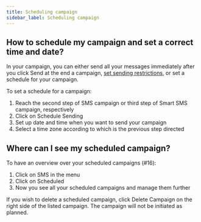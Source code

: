 ```yaml
---
title: Scheduling campaign
sidebar_label: Scheduling campaign
---
```


## How to schedule my campaign and set a correct time and date?
In your campaign, you can either send all your messages immediately after you click Send at the end a campaign, [set sending restrictions,](sending-restrictions.md#what-are-sending-restrictions) or set a schedule for your campaign.

To set a schedule for a campaign:
1.	Reach the second step of SMS campaign or third step of Smart SMS campaign, respectively
2.	Click on Schedule Sending
3.	Set up date and time when you want to send your campaign
4.	Select a time zone according to which is the previous step directed

## Where can I see my scheduled campaign? 
To have an overview over your scheduled campaigns (#16):
1.	Click on SMS in the menu
2.	Click on Scheduled
3.	Now you see all your scheduled campaigns and manage them further

If you wish to delete a scheduled campaign, click Delete Campaign on the right side of the listed campaign. The campaign will not be initiated as planned.
